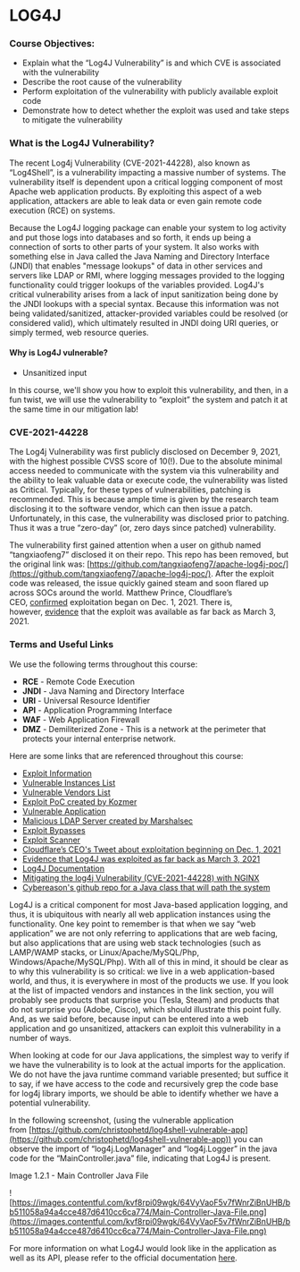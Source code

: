 # LOG4J

### **Course Objectives:**

- Explain what the “Log4J Vulnerability” is and which CVE is associated with the vulnerability
- Describe the root cause of the vulnerability
- Perform exploitation of the vulnerability with publicly available exploit code
- Demonstrate how to detect whether the exploit was used and take steps to mitigate the vulnerability

### **What is the Log4J Vulnerability?**

The recent Log4j Vulnerability (CVE-2021-44228), also known as “Log4Shell”, is a vulnerability impacting a massive number of systems. The vulnerability itself is dependent upon a critical logging component of most Apache web application products. By exploiting this aspect of a web application, attackers are able to leak data or even gain remote code execution (RCE) on systems.

Because the Log4J logging package can enable your system to log activity and put those logs into databases and so forth, it ends up being a connection of sorts to other parts of your system. It also works with something else in Java called the Java Naming and Directory Interface (JNDI) that enables "message lookups" of data in other services and servers like LDAP or RMI, where logging messages provided to the logging functionality could trigger lookups of the variables provided. Log4J's critical vulnerability arises from a lack of input sanitization being done by the JNDI lookups with a special syntax. Because this information was not being validated/sanitized, attacker-provided variables could be resolved (or considered valid), which ultimately resulted in JNDI doing URI queries, or simply termed, web resource queries.
#### Why is Log4J vulnerable?
- Unsanitized input

In this course, we'll show you how to exploit this vulnerability, and then, in a fun twist, we will use the vulnerability to “exploit” the system and patch it at the same time in our mitigation lab!

### **CVE-2021-44228**

The Log4j Vulnerability was first publicly disclosed on December 9, 2021, with the highest possible CVSS score of 10(!). Due to the absolute minimal access needed to communicate with the system via this vulnerability and the ability to leak valuable data or execute code, the vulnerability was listed as Critical. Typically, for these types of vulnerabilities, patching is recommended. This is because ample time is given by the research team disclosing it to the software vendor, which can then issue a patch. Unfortunately, in this case, the vulnerability was disclosed prior to patching. Thus it was a true “zero-day” (or, zero days since patched) vulnerability.

The vulnerability first gained attention when a user on github named “tangxiaofeng7” disclosed it on their repo. This repo has been removed, but the original link was: [https://github.com/tangxiaofeng7/apache-log4j-poc/](https://github.com/tangxiaofeng7/apache-log4j-poc/). After the exploit code was released, the issue quickly gained steam and soon flared up across SOCs around the world. Matthew Prince, Cloudflare’s CEO, [confirmed](https://twitter.com/eastdakota/status/1469800951351427073) exploitation began on Dec. 1, 2021. There is, however, [evidence](https://github.com/nice0e3/log4j_POC/) that the exploit was available as far back as March 3, 2021.

### **Terms and Useful Links**

We use the following terms throughout this course:

- **RCE** - Remote Code Execution
- **JNDI** - Java Naming and Directory Interface
- **URI** - Universal Resource Identifier
- **API** - Application Programming Interface
- **WAF** - Web Application Firewall
- **DMZ** - Demiliterized Zone - This is a network at the perimeter that protects your internal enterprise network.

Here are some links that are referenced throughout this course:

- [Exploit Information](https://log4.sh/)
- [Vulnerable Instances List](https://github.com/YfryTchsGD/Log4jAttackSurface)
- [Vulnerable Vendors List](https://www.bleepingcomputer.com/news/security/log4j-list-of-vulnerable-products-and-vendor-advisories/)
- [Exploit PoC created by Kozmer](https://github.com/kozmer/log4j-shell-poc)
- [Vulnerable Application](https://github.com/christophetd/log4shell-vulnerable-app)
- [Malicious LDAP Server created by Marshalsec](https://github.com/mbechler/marshalsec)
- [Exploit Bypasses](https://github.com/Puliczek/CVE-2021-44228-PoC-log4j-bypass-words)
- [Exploit Scanner](https://gist.github.com/byt3bl33d3r/46661bc206d323e6770907d259e009b6)
- [Cloudflare’s CEO's Tweet about exploitation beginning on Dec. 1, 2021](https://twitter.com/eastdakota/status/1469800951351427073)
- [Evidence that Log4J was exploited as far back as March 3, 2021](https://github.com/nice0e3/log4j_POC/)
- [Log4J Documentation](https://logging.apache.org/log4j/2.x/manual/api.html)
- [Mitigating the log4j Vulnerability (CVE-2021-44228) with NGINX](https://www.nginx.com/blog/mitigating-the-log4j-vulnerability-cve-2021-44228-with-nginx/)
- [Cybereason's github repo for a Java class that will path the system](https://github.com/Cybereason/Logout4Shell)

Log4J is a critical component for most Java-based application logging, and thus, it is ubiquitous with nearly all web application instances using the functionality. One key point to remember is that when we say “web application” we are not only referring to applications that are web facing, but also applications that are using web stack technologies (such as LAMP/WAMP stacks, or Linux/Apache/MySQL/Php, Windows/Apache/MySQL/Php). With all of this in mind, it should be clear as to why this vulnerability is so critical: we live in a web application-based world, and thus, it is everywhere in most of the products we use. If you look at the list of impacted vendors and instances in the link section, you will probably see products that surprise you (Tesla, Steam) and products that do not surprise you (Adobe, Cisco), which should illustrate this point fully. And, as we said before, because input can be entered into a web application and go unsanitized, attackers can exploit this vulnerability in a number of ways.

When looking at code for our Java applications, the simplest way to verify if we have the vulnerability is to look at the actual imports for the application. We do not have the java runtime command variable presented; but suffice it to say, if we have access to the code and recursively grep the code base for log4j library imports, we should be able to identify whether we have a potential vulnerability.

In the following screenshot, (using the vulnerable application from [https://github.com/christophetd/log4shell-vulnerable-app](https://github.com/christophetd/log4shell-vulnerable-app)) you can observe the import of “log4j.LogManager” and “log4j.Logger” in the java code for the “MainController.java” file, indicating that Log4J is present.

Image 1.2.1 - Main Controller Java File

![https://images.contentful.com/kvf8rpi09wgk/64VyVaoF5v7fWnrZiBnUHB/bb511058a94a4cce487d6410cc6ca774/Main-Controller-Java-File.png](https://images.contentful.com/kvf8rpi09wgk/64VyVaoF5v7fWnrZiBnUHB/bb511058a94a4cce487d6410cc6ca774/Main-Controller-Java-File.png)

For more information on what Log4J would look like in the application as well as its API, please refer to the official documentation [here](https://logging.apache.org/log4j/2.x/manual/api.html).

